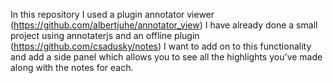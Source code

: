 In this repository I used a plugin annotator viewer (https://github.com/albertjuhe/annotator_view)
I have already done a small project using annotaterjs and an offline plugin (https://github.com/csadusky/notes)
I want to add on to this functionality and add a side panel which allows you to see all the highlights you've
made along with the notes for each.
